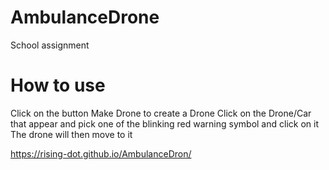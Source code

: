 # AmbulanceDrone
School assignment

# How to use
Click on the button Make Drone to create a Drone
Click on the Drone/Car that appear and pick one of the blinking red warning symbol and click on it
The drone will then move to it

https://rising-dot.github.io/AmbulanceDron/
